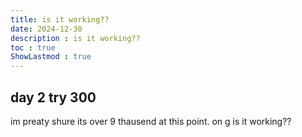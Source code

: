 ```yaml
---
title: is it working??
date: 2024-12-30
description : is it working?? 
toc : true
ShowLastmod : true
---
```


## day 2 try 300
im preaty shure  its over 9 thausend at this point. on g
is it working??
